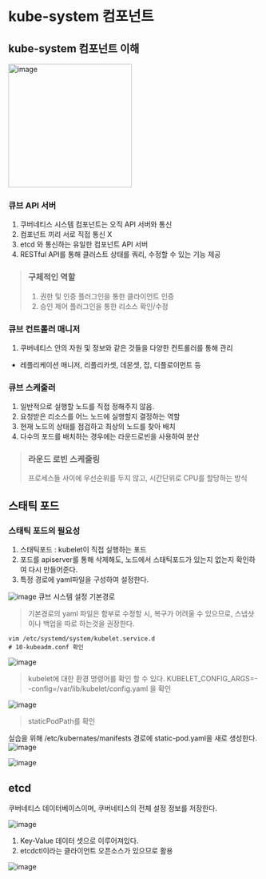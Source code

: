 # kube-system 컴포넌트

## kube-system 컴포넌트 이해

<img width="247" alt="image" src="https://user-images.githubusercontent.com/106303141/189862902-a80c5655-1eb5-4cd2-ab44-7f178b35bd4b.png">

### 큐브 API 서버
1. 쿠버네티스 시스템 컴포넌트는 오직 API 서버와 통신
2. 컴포넌트 끼리 서로 직접 통신 X
3. etcd 와 통신하는 유일한 컴포넌트 API 서버
4. RESTful API를 통해 클러스트 상태를 쿼리, 수정할 수 있는 기능 제공

> ### 구체적인 역할
> 1. 권한 및 인증 플러그인을 통한 클라이언트 인증
> 2. 승인 제어 플러그인을 통한 리소스 확인/수정

### 큐브 컨트롤러 매니저
1. 쿠버네티스 안의 자원 및 정보와 같은 것들을 다양한 컨트롤러를 통해 관리
  * 레플리케이션 매니저, 리플리카셋, 데몬셋, 잡, 디플로이먼트 등

### 큐브 스케줄러
1. 일반적으로 실행할 노드를 직접 정해주지 않음.
2. 요청받은 리소스를 어느 노드에 실행할지 결정하는 역할
3. 현재 노드의 상태를 점검하고 최상의 노드를 찾아 배치
4. 다수의 포드를 배치하는 경우에는 라운드로빈을 사용하여 분산
> ### 라운드 로빈 스케줄링
> 프로세스들 사이에 우선순위를 두지 않고, 시간단위로 CPU를 할당하는 방식

## 스태틱 포드

### 스태틱 포드의 필요성
1. 스태틱포드 : kubelet이 직접 실행하는 포드
2. 포드를 apiserver를 통해 삭제해도, 노드에서 스태틱포드가 있는지 없는지 확인하여 다시 만들어준다.
3. 특정 경로에 yaml파일을 구성하여 설정한다.

![image](https://user-images.githubusercontent.com/106303141/190142023-f059b8b4-f7f0-4aa9-afef-440ed9ab8ac9.png)
큐브 시스템 설정 기본경로
> 기본경로의 yaml 파일은 함부로 수정할 시, 복구가 어려울 수 있으므로, 스냅샷이나 백업을 따로 하는것을 권장한다.

```
vim /etc/systemd/system/kubelet.service.d
# 10-kubeadm.conf 확인
```

![image](https://user-images.githubusercontent.com/106303141/190142994-bbfafe37-f482-4dee-b13d-1466132bb07f.png)

> kubelet에 대한 환경 명령어를 확인 할 수 있다.
> KUBELET_CONFIG_ARGS=--config=/var/lib/kubelet/config.yaml 을 확인

![image](https://user-images.githubusercontent.com/106303141/190143369-cd44246e-a985-49e9-a6ad-07b141e44d2e.png)
> staticPodPath를 확인

실습을 위해 /etc/kubernates/manifests 경로에 static-pod.yaml을 새로 생성한다.
![image](https://user-images.githubusercontent.com/106303141/190144175-898f96e9-2741-4d85-8973-e586d790321a.png)

![image](https://user-images.githubusercontent.com/106303141/190144591-b31b874c-501b-4f8b-a9f8-a370f3429b27.png)


## etcd

쿠버네티스 데이터베이스이며, 쿠버네티스의 전체 설정 정보를 저장한다.

![image](https://user-images.githubusercontent.com/106303141/190146258-a82fff7d-a0a5-4118-ae0c-111c68ecc98c.png)


1. Key-Value 데이터 셋으로 이루어져있다.
2. etcdctl이라는 클라이언트 오픈소스가 있으므로 활용

![image](https://user-images.githubusercontent.com/106303141/190145923-6a0ddc8d-8e9c-4230-b97d-65728d81a8ca.png)


